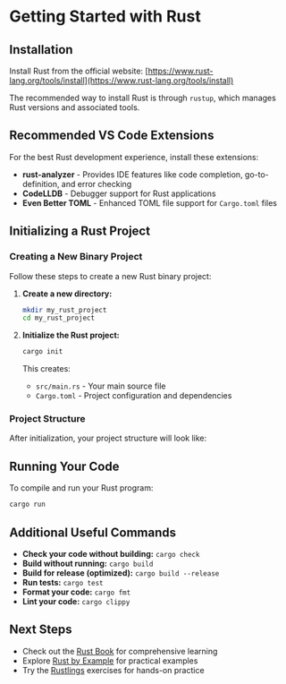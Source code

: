 # Getting Started with Rust

## Installation

Install Rust from the official website: [https://www.rust-lang.org/tools/install](https://www.rust-lang.org/tools/install)

The recommended way to install Rust is through `rustup`, which manages Rust versions and associated tools.

## Recommended VS Code Extensions

For the best Rust development experience, install these extensions:

- **rust-analyzer** - Provides IDE features like code completion, go-to-definition, and error checking
- **CodeLLDB** - Debugger support for Rust applications
- **Even Better TOML** - Enhanced TOML file support for `Cargo.toml` files

## Initializing a Rust Project

### Creating a New Binary Project

Follow these steps to create a new Rust binary project:

1. **Create a new directory:**
   ```bash
   mkdir my_rust_project
   cd my_rust_project
   ```

2. **Initialize the Rust project:**
   ```bash
   cargo init
   ```

   This creates:
   - `src/main.rs` - Your main source file
   - `Cargo.toml` - Project configuration and dependencies

### Project Structure

After initialization, your project structure will look like:

## Running Your Code

To compile and run your Rust program:

```bash
cargo run
```

## Additional Useful Commands

- **Check your code without building:** `cargo check`
- **Build without running:** `cargo build`
- **Build for release (optimized):** `cargo build --release`
- **Run tests:** `cargo test`
- **Format your code:** `cargo fmt`
- **Lint your code:** `cargo clippy`

## Next Steps

- Check out the [Rust Book](https://doc.rust-lang.org/book/) for comprehensive learning
- Explore [Rust by Example](https://doc.rust-lang.org/rust-by-example/) for practical examples
- Try the [Rustlings](https://github.com/rust-lang/rustlings) exercises for hands-on practice


